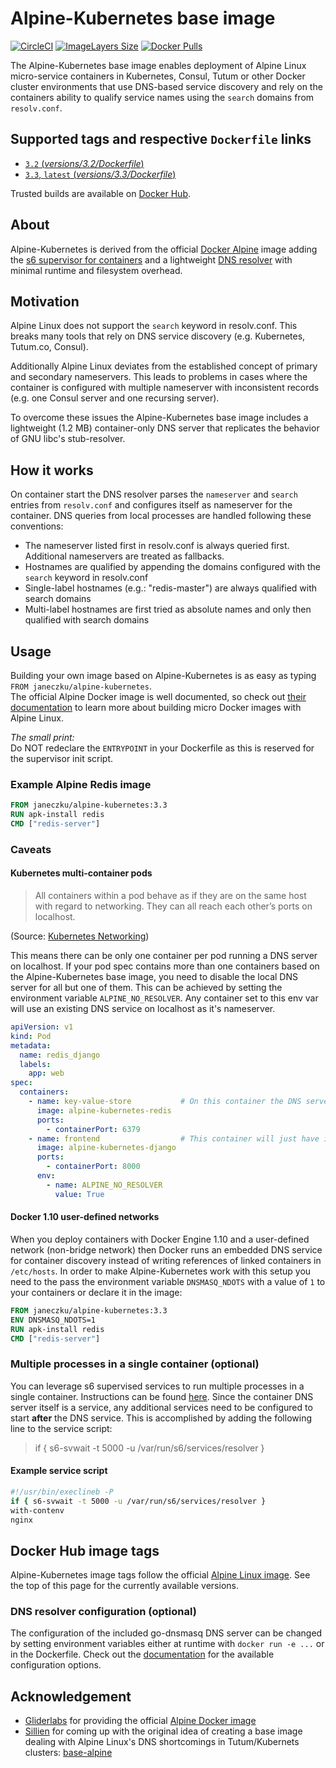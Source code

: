 
# Alpine-Kubernetes base image

[![CircleCI](https://img.shields.io/circleci/project/janeczku/docker-alpine-kubernetes.svg)](https://circleci.com/gh/janeczku/docker-alpine-kubernetes)
[![ImageLayers Size](https://img.shields.io/imagelayers/image-size/janeczku/alpine-kubernetes/3.3.svg)](https://imagelayers.io/?images=janeczku/alpine-kubernetes:3.3)
[![Docker Pulls](https://img.shields.io/docker/pulls/janeczku/alpine-kubernetes.svg)](https://hub.docker.com/r/janeczku/alpine-kubernetes/)

The Alpine-Kubernetes base image enables deployment of Alpine Linux micro-service containers in Kubernetes, Consul, Tutum or other Docker cluster environments that use DNS-based service discovery and rely on the containers ability to qualify service names using the `search` domains from `resolv.conf`.

## Supported tags and respective `Dockerfile` links

-	[`3.2` (*versions/3.2/Dockerfile*)](versions/3.2/Dockerfile)
-	[`3.3`, `latest` (*versions/3.3/Dockerfile*)](versions/3.3/Dockerfile)

Trusted builds are available on [Docker Hub](https://hub.docker.com/r/janeczku/alpine-kubernetes/).

## About

Alpine-Kubernetes is derived from the official [Docker Alpine](https://hub.docker.com/_/alpine/) image adding the [s6 supervisor for containers](https://github.com/just-containers/s6-overlay) and a lightweight [DNS resolver](https://github.com/janeczku/go-dnsmasq) with minimal runtime and filesystem overhead.  

## Motivation
Alpine Linux does not support the `search` keyword in resolv.conf. This breaks many tools that rely on DNS service discovery (e.g. Kubernetes, Tutum.co, Consul).

Additionally Alpine Linux deviates from the established concept of primary and secondary nameservers. This leads to problems in cases where the container is configured with multiple nameserver with inconsistent records (e.g. one Consul server and one recursing server).
    
To overcome these issues the Alpine-Kubernetes base image includes a lightweight (1.2 MB) container-only DNS server that replicates the behavior of GNU libc's stub-resolver.

## How it works
On container start the DNS resolver parses the `nameserver` and `search` entries from `resolv.conf` and configures itself as nameserver for the container. DNS queries from local processes are handled following these conventions:
* The nameserver listed first in resolv.conf is always queried first. Additional nameservers are treated as fallbacks.
* Hostnames are qualified by appending the domains configured with the `search` keyword in resolv.conf
* Single-label hostnames (e.g.: "redis-master") are always qualified with search domains
* Multi-label hostnames are first tried as absolute names and only then qualified with search domains

## Usage

Building your own image based on Alpine-Kubernetes is as easy as typing `FROM janeczku/alpine-kubernetes`.    
The official Alpine Docker image is well documented, so check out [their documentation](http://gliderlabs.viewdocs.io/docker-alpine) to learn more about building micro Docker images with Alpine Linux.

*The small print:*    
Do NOT redeclare the `ENTRYPOINT` in your Dockerfile as this is reserved for the supervisor init script.

### Example Alpine Redis image

```Dockerfile
FROM janeczku/alpine-kubernetes:3.3
RUN apk-install redis
CMD ["redis-server"]
```

### Caveats
#### Kubernetes multi-container pods

> All containers within a pod behave as if they are on the same host with regard to networking. They can all reach each other’s ports on localhost.

(Source: [Kubernetes Networking](https://github.com/kubernetes/kubernetes/blob/master/docs/design/networking.md#container-to-container))

This means there can be only one container per pod running a DNS server on localhost. If your pod spec contains more than one containers based on the Alpine-Kubernetes base image, you need to disable the local DNS server for all but one of them.
This can be achieved by setting the environment variable `ALPINE_NO_RESOLVER`. Any container set to this env var will 
use an existing DNS service on localhost as it's nameserver.

```YAML
apiVersion: v1
kind: Pod
metadata:
  name: redis_django
  labels:
    app: web
spec:
  containers:
    - name: key-value-store           # On this container the DNS server will bind to localhost as usual
      image: alpine-kubernetes-redis
      ports:
        - containerPort: 6379
    - name: frontend                  # This container will just have it's nameserver set to localhost
      image: alpine-kubernetes-django
      ports:
        - containerPort: 8000
      env:
        - name: ALPINE_NO_RESOLVER
          value: True
```

#### Docker 1.10 user-defined networks
When you deploy containers with Docker Engine 1.10 and a user-defined network (non-bridge network) then Docker runs an embedded DNS service for container discovery instead of writing references of linked containers in `/etc/hosts`. In order to make Alpine-Kubernetes work with this setup you need to the pass the environment variable `DNSMASQ_NDOTS` with a value of `1` to your containers or declare it in the image:

```Dockerfile
FROM janeczku/alpine-kubernetes:3.3
ENV DNSMASQ_NDOTS=1
RUN apk-install redis
CMD ["redis-server"]
```

### Multiple processes in a single container (optional)

You can leverage s6 supervised services to run multiple processes in a single container. Instructions can be found [here](https://github.com/just-containers/s6-overlay#writing-a-service-script). Since the container DNS server itself is a service, any additional services need to be configured to start **after** the DNS service. This is accomplished by adding the following line to the service script:

> if { s6-svwait -t 5000 -u /var/run/s6/services/resolver }

#### Example service script

```BASH
#!/usr/bin/execlineb -P
if { s6-svwait -t 5000 -u /var/run/s6/services/resolver }
with-contenv
nginx
```

## Docker Hub image tags

Alpine-Kubernetes image tags follow the official [Alpine Linux image](https://hub.docker.com/_/alpine/). See the top of this page for the currently available versions.

### DNS resolver configuration (optional)
The configuration of the included go-dnsmasq DNS server can be changed by setting environment variables either at runtime with `docker run -e ...` or in the Dockerfile.
Check out the [documentation](https://github.com/janeczku/go-dnsmasq) for the available configuration options.

## Acknowledgement

* [Gliderlabs](http://gliderlabs.com/) for providing the official [Alpine Docker image](https://hub.docker.com/_/alpine/)
* [Sillien](http://gliderlabs.com/) for coming up with the original idea of creating a base image dealing with Alpine Linux's DNS shortcomings in Tutum/Kubernets clusters: [base-alpine](https://github.com/sillelien/base-alpine/)

